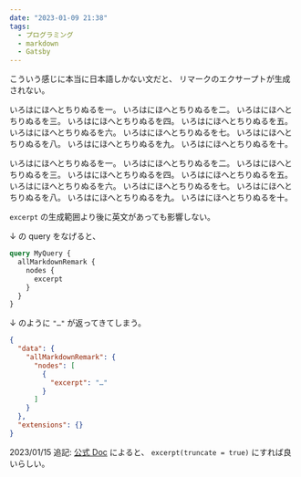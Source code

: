 ```yaml
---
date: "2023-01-09 21:38"
tags:
  - プログラミング
  - markdown
  - Gatsby
---
```


こういう感じに本当に日本語しかない文だと、
リマークのエクサープトが生成されない。

いろはにほへとちりぬるを一。
いろはにほへとちりぬるを二。
いろはにほへとちりぬるを三。
いろはにほへとちりぬるを四。
いろはにほへとちりぬるを五。
いろはにほへとちりぬるを六。
いろはにほへとちりぬるを七。
いろはにほへとちりぬるを八。
いろはにほへとちりぬるを九。
いろはにほへとちりぬるを十。

いろはにほへとちりぬるを一。
いろはにほへとちりぬるを二。
いろはにほへとちりぬるを三。
いろはにほへとちりぬるを四。
いろはにほへとちりぬるを五。
いろはにほへとちりぬるを六。
いろはにほへとちりぬるを七。
いろはにほへとちりぬるを八。
いろはにほへとちりぬるを九。
いろはにほへとちりぬるを十。

`excerpt` の生成範囲より後に英文があっても影響しない。

↓ の query をなげると、

```graphql
query MyQuery {
  allMarkdownRemark {
    nodes {
      excerpt
    }
  }
}
```

↓ のように `"…"` が返ってきてしまう。

```json
{
  "data": {
    "allMarkdownRemark": {
      "nodes": [
        {
          "excerpt": "…"
        }
      ]
    }
  },
  "extensions": {}
}
```

2023/01/15 追記:
[公式 Doc](https://www.gatsbyjs.com/plugins/gatsby-transformer-remark/#excerpts-for-non-latin-languages)
によると、 `excerpt(truncate = true)` にすれば良いらしい。
